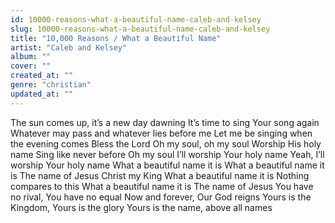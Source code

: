 ```yaml
---
id: 10000-reasons-what-a-beautiful-name-caleb-and-kelsey
slug: 10000-reasons-what-a-beautiful-name-caleb-and-kelsey
title: "10,000 Reasons / What a Beautiful Name"
artist: "Caleb and Kelsey"
album: ""
cover: ""
created_at: ""
genre: "christian"
updated_at: ""
---
```


The sun comes up, it’s a new day dawning
It’s time to sing Your song again
Whatever may pass and whatever lies before me
Let me be singing when the evening comes
Bless the Lord
Oh my soul, oh my soul
Worship His holy name
Sing like never before
Oh my soul
I’ll worship Your holy name
Yeah, I’ll worship Your holy name
What a beautiful name it is
What a beautiful name it is
The name of Jesus Christ my King
What a beautiful name it is
Nothing compares to this
What a beautiful name it is
The name of Jesus
You have no rival, You have no equal
Now and forever, Our God reigns
Yours is the Kingdom, Yours is the glory
Yours is the name, above all names